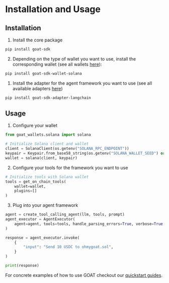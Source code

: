 # Installation and Usage

## Installation

1. Install the core package

```bash
pip install goat-sdk
```

2. Depending on the type of wallet you want to use, install the corresponding wallet (see all wallets [here](https://github.com/goat-sdk/goat/tree/main#chains-and-wallets)):

```bash
pip install goat-sdk-wallet-solana
```

1. Install the adapter for the agent framework you want to use (see all available adapters [here](https://github.com/goat-sdk/goat/tree/main#agent-frameworks))

```bash
pip install goat-sdk-adapter-langchain
```

## Usage

1. Configure your wallet

```python
from goat_wallets.solana import solana

# Initialize Solana client and wallet
client = SolanaClient(os.getenv("SOLANA_RPC_ENDPOINT"))
keypair = Keypair.from_base58_string(os.getenv("SOLANA_WALLET_SEED") or "")
wallet = solana(client, keypair)
```

2. Configure your tools for the framework you want to use

```python
# Initialize tools with Solana wallet
tools = get_on_chain_tools(
    wallet=wallet,
    plugins=[]
)
```

3. Plug into your agent framework

```python
agent = create_tool_calling_agent(llm, tools, prompt)
agent_executor = AgentExecutor(
    agent=agent, tools=tools, handle_parsing_errors=True, verbose=True
)

response = agent_executor.invoke(
    {
        "input": "Send 10 USDC to ohmygoat.sol",
    }
)

print(response)
```

For concrete examples of how to use GOAT checkout our [quickstart guides](https://github.com/goat-sdk/goat/tree/main#-quickstarts).
